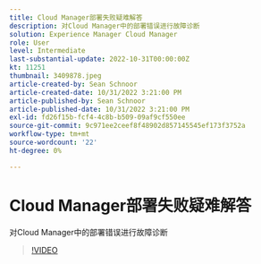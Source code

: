 ```yaml
---
title: Cloud Manager部署失败疑难解答
description: 对Cloud Manager中的部署错误进行故障诊断
solution: Experience Manager Cloud Manager
role: User
level: Intermediate
last-substantial-update: 2022-10-31T00:00:00Z
kt: 11251
thumbnail: 3409878.jpeg
article-created-by: Sean Schnoor
article-created-date: 10/31/2022 3:21:00 PM
article-published-by: Sean Schnoor
article-published-date: 10/31/2022 3:21:00 PM
exl-id: fd26f15b-fcf4-4c8b-b509-09af9cf550ee
source-git-commit: 9c971ee2ceef8f48902d857145545ef173f3752a
workflow-type: tm+mt
source-wordcount: '22'
ht-degree: 0%

---
```


# Cloud Manager部署失败疑难解答

对Cloud Manager中的部署错误进行故障诊断

>[!VIDEO](https://video.tv.adobe.com/v/3409878/?quality=12&learn=on)
